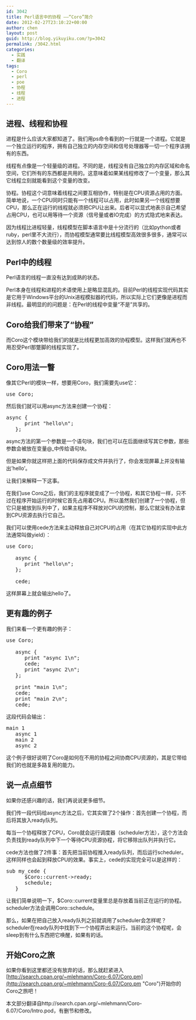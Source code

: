 ```yaml
---
id: 3042
title: Perl语言中的协程 ——“Coro”简介
date: 2012-02-27T23:10:22+00:00
author: chen
layout: post
guid: http://blog.yikuyiku.com/?p=3042
permalink: /3042.html
categories:
  - 实践
  - 翻译
tags:
  - Coro
  - perl
  - poe
  - 协程
  - 线程
  - 进程
---
```

## 进程、线程和协程

进程是什么应该大家都知道了。我们用ps命令看到的一行就是一个进程。它就是一个独立运行的程序，拥有自己独立的内存空间和信号处理器等一切一个程序该拥有的东西。

线程有点像是一个轻量级的进程。不同的是，线程没有自己独立的内存区域和命名空间，它们所有的东西都是共用的。这意味着如果某线程修改了一个变量，那么其它线程立刻就能看到这个变量的改变。

协程。协程这个词意味着线程之间要互相协作，特别是在CPU资源占用的方面。简单地说，一个CPU同时只能有一个线程可以占用，此时如果另一个线程想要CPU，那么正在运行的线程就必须把CPU让出来。后者可以显式地表示自己希望占用CPU，也可以用等待一个资源（信号量或者IO完成）的方式隐式地来表达。

因为线程比进程轻量，线程模型在脚本语言中是十分流行的（比如python或者ruby，perl里不大流行），而协程模型通常要比线程模型高效很多很多，通常可以达到惊人的数个数量级的效率提升。 



## Perl中的线程

Perl语言的线程一直没有达到成熟的状态。

Perl本身在线程和进程的术语使用上是略显混乱的。目前Perl的线程实现代码其实是它用于Windows平台的Unix进程模拟器的代码，所以实际上它们更像是进程而非线程。最明显的的问题是：在Perl的线程中变量“不是”共享的。



## Coro给我们带来了“协程”

而Coro这个模块带给我们的就是比线程更加高效的协程模型。这样我们就再也不用忍受Perl那蹩脚的线程实现了。



## Coro用法一瞥

像其它Perl的模块一样，想要用Coro，我们需要先use它：

<pre class="brush: perl">use Coro;
</pre>

然后我们就可以用async方法来创建一个协程：

<pre class="brush: perl">async {
      print "hello\n";
   };  
</pre>

async方法的第一个参数是一个语句块，我们也可以在后面继续写其它参数，那些参数会被放在变量@_中传给语句块。

但是如果你就这样把上面的代码保存成文件并执行了，你会发现屏幕上并没有输出&#8217;hello&#8217;。

让我们来解释一下这事。

在我们use Coro之后，我们的主程序就变成了一个协程，和其它协程一样，只不过在程序开始运行的时候它首先占用着CPU。所以虽然我们创建了一个协程，但它只是被放到队列中了，如果主程序不释放对CPU的控制，那么它就没有办法拿到CPU资源去执行它自己。

我们可以使用cede方法来主动释放自己对CPU的占用（在其它协程的实现中此方法通常叫做yield）：

<pre class="brush: perl">use Coro;

   async {
      print "hello\n";
   };  

   cede;
</pre>

这样屏幕上就会输出hello了。



## 更有趣的例子

我们来看一个更有趣的例子：

<pre class="brush: perl">use Coro;

   async {
      print "async 1\n";
      cede;
      print "async 2\n";
   };

   print "main 1\n";
   cede;
   print "main 2\n";
   cede;
</pre>

这段代码会输出：

<pre class="brush: perl">main 1
   async 1
   main 2
   async 2
</pre>

这个例子很好说明了Coro是如何在不用的协程之间协商CPU资源的，其是它带给我们的也就是多路复用的能力。



## 说一点点细节

如果你还感兴趣的话，我们再说说更多细节。

我们传一段代码给async方法之后，它其实做了2个操作：首先创建一个协程，而后将其放入ready队列。

每当一个协程释放了CPU，Coro就会运行调度器（scheduler方法），这个方法会负责找到ready队列中下一个等待CPU资源协程，将它移除出队列并执行它。

cede方法也做了2件事：首先把当前协程推入ready队列，而后运行scheduler。这样同样也会起到释放CPU的效果。事实上，cede的实现完全可以是这样的：

<pre class="brush: perl">sub my_cede {
      $Coro::current->ready;
      schedule;
   }
</pre>

让我们简单说明一下，$Coro::current变量里总是存放着当前正在运行的协程。scheduler方法会调用Coro::schedule。

那么，如果在把自己放入ready队列之前就调用了scheduler会怎样呢？scheduler在ready队列中找到下一个协程弄出来运行。当前的这个协程呢，会sleep到有什么东西把它唤醒，如果有的话。



## 开始Coro之旅

如果你看到这里都还没有放弃的话，那么就赶紧进入[http://search.cpan.org/~mlehmann/Coro-6.07/Coro.pm](http://search.cpan.org/~mlehmann/Coro-6.07/Coro.pm "Coro")开始你的Coro之旅吧！

本文部分翻译自http://search.cpan.org/~mlehmann/Coro-6.07/Coro/Intro.pod，有删节和修改。